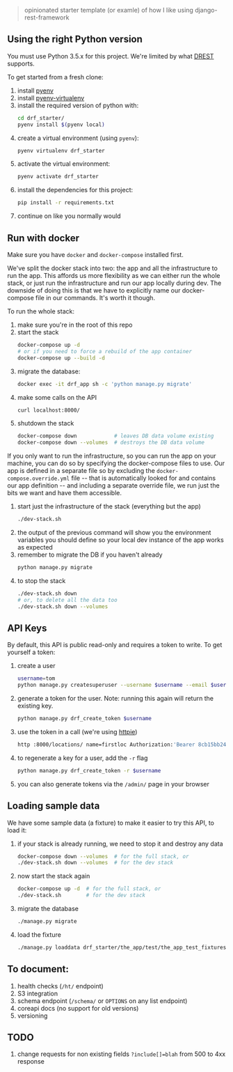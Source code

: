 > opinionated starter template (or examle) of how I like using django-rest-framework

## Using the right Python version
You must use Python 3.5.x for this project. We're limited by what [DREST](https://github.com/AltSchool/dynamic-rest#compatibility-table) supports.

To get started from a fresh clone:
  1. install [pyenv](https://github.com/pyenv/pyenv)
  1. install [pyenv-virtualenv](https://github.com/pyenv/pyenv-virtualenv)
  1. install the required version of python with:
      ```bash
      cd drf_starter/
      pyenv install $(pyenv local)
      ```
  1. create a virtual environment (using `pyenv`):
      ```bash
      pyenv virtualenv drf_starter
      ```
  1. activate the virtual environment:
      ```bash
      pyenv activate drf_starter
      ```
  1. install the dependencies for this project:
      ```bash
      pip install -r requirements.txt
      ```
  1. continue on like you normally would

## Run with docker
Make sure you have `docker` and `docker-compose` installed first.

We've split the docker stack into two: the app and all the infrastructure to run the app. This affords us more
flexibility as we can either run the whole stack, or just run the infrastructure and run our app locally during dev. The
downside of doing this is that we have to explicitly name our docker-compose file in our commands. It's worth it though.

To run the whole stack:

  1. make sure you're in the root of this repo
  1. start the stack
      ```bash
      docker-compose up -d
      # or if you need to force a rebuild of the app container
      docker-compose up --build -d
      ```
  1. migrate the database:
      ```bash
      docker exec -it drf_app sh -c 'python manage.py migrate'
      ```
  1. make some calls on the API
      ```bash
      curl localhost:8000/
      ```
  1. shutdown the stack
      ```bash
      docker-compose down            # leaves DB data volume existing
      docker-compose down --volumes  # destroys the DB data volume
      ```


If you only want to run the infrastructure, so you can run the app on your machine, you can do so by specifying the
docker-compose files to use. Our app is defined in a separate file so by excluding the `docker-compose.override.yml`
file -- that is automatically looked for and contains our app definition -- and including a separate override file, we
run just the bits we want and have them accessible.

  1. start just the infrastructure of the stack (everything but the app)
      ```bash
      ./dev-stack.sh
      ```
  1. the output of the previous command will show you the environment variables you should define so your local dev
     instance of the app works as expected
  1. remember to migrate the DB if you haven't already
      ```bash
      python manage.py migrate
      ```
  1. to stop the stack
      ```bash
      ./dev-stack.sh down
      # or, to delete all the data too
      ./dev-stack.sh down --volumes
      ```

## API Keys
By default, this API is public read-only and requires a token to write. To get yourself a token:

  1. create a user
      ```bash
      username=tom
      python manage.py createsuperuser --username $username --email $username@local
      ```
  1. generate a token for the user. Note: running this again will return the existing key.
      ```bash
      python manage.py drf_create_token $username
      ```
  1. use the token in a call (we're using [httpie](https://httpie.org/))
      ```bash
      http :8000/locations/ name=firstloc Authorization:'Bearer 8cb15bb2468ba29922b07cdd935c623b3c709a76' 
      ```
  1. to regenerate a key for a user, add the `-r` flag
      ```bash
      python manage.py drf_create_token -r $username
      ```
  1. you can also generate tokens via the `/admin/` page in your browser


## Loading sample data
We have some sample data (a fixture) to make it easier to try this API, to load it:

  1. if your stack is already running, we need to stop it and destroy any data
      ```bash
      docker-compose down --volumes  # for the full stack, or
      ./dev-stack.sh down --volumes  # for the dev stack
      ```
  1. now start the stack again
      ```bash
      docker-compose up -d  # for the full stack, or
      ./dev-stack.sh        # for the dev stack
      ```
  1. migrate the database
      ```bash
      ./manage.py migrate
      ```
  1. load the fixture
      ```bash
      ./manage.py loaddata drf_starter/the_app/test/the_app_test_fixtures.json 
      ```

## To document:

  1. health checks (`/ht/` endpoint)
  1. S3 integration
  1. schema endpoint (`/schema/` or `OPTIONS` on any list endpoint)
  1. coreapi docs (no support for old versions)
  1. versioning

## TODO

  1. change requests for non existing fields `?include[]=blah` from 500 to 4xx response
